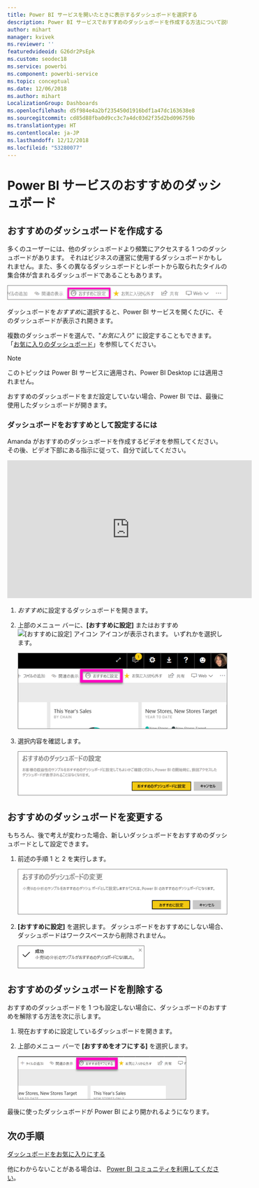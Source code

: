 ```yaml
---
title: Power BI サービスを開いたときに表示するダッシュボードを選択する
description: Power BI サービスでおすすめのダッシュボードを作成する方法について説明します
author: mihart
manager: kvivek
ms.reviewer: ''
featuredvideoid: G26dr2PsEpk
ms.custom: seodec18
ms.service: powerbi
ms.component: powerbi-service
ms.topic: conceptual
ms.date: 12/06/2018
ms.author: mihart
LocalizationGroup: Dashboards
ms.openlocfilehash: d5f984e4a2bf235450d1916bdf1a47dc163638e8
ms.sourcegitcommit: cd85d88fba0d9cc3c7a4dc03d2f35d2bd096759b
ms.translationtype: HT
ms.contentlocale: ja-JP
ms.lasthandoff: 12/12/2018
ms.locfileid: "53280077"
---
```

# <a name="featured-dashboards-in-power-bi-service"></a>Power BI サービスのおすすめのダッシュボード
## <a name="create-a-featured-dashboard"></a>おすすめのダッシュボードを作成する
多くのユーザーには、他のダッシュボードより頻繁にアクセスする 1 つのダッシュボードがあります。  それはビジネスの運営に使用するダッシュボードかもしれません。また、多くの異なるダッシュボードとレポートから取られたタイルの集合体が含まれるダッシュボードであることもあります。

![おすすめに設定アイコン](./media/end-user-featured/power-bi-feature-nav.png)

ダッシュボードを*おすすめ*に選択すると、Power BI サービスを開くたびに、そのダッシュボードが表示され開きます。  

複数のダッシュボードを選んで、"*お気に入り*" に設定することもできます。 「[お気に入りのダッシュボード](end-user-favorite.md)」を参照してください。

> [!NOTE] 
>このトピックは Power BI サービスに適用され、Power BI Desktop には適用されません。

おすすめのダッシュボードをまだ設定していない場合、Power BI では、最後に使用したダッシュボードが開きます。  

### <a name="to-set-a-dashboard-as-featured"></a>ダッシュボードを**おすすめ**として設定するには
Amanda がおすすめのダッシュボードを作成するビデオを参照してください。その後、ビデオ下部にある指示に従って、自分で試してください。

<iframe width="560" height="315" src="https://www.youtube.com/embed/G26dr2PsEpk" frameborder="0" allowfullscreen></iframe>



1. *おすすめ*に設定するダッシュボードを開きます。 
2. 上部のメニュー バーに、**[おすすめに設定]** またはおすすめ ![[おすすめに設定] アイコン](./media/end-user-featured/power-bi-featured-icon.png) アイコンが表示されます。 いずれかを選択します。
   
    ![おすすめに設定アイコン](./media/end-user-featured/power-bi-set-as-featured.png)
3. 選択内容を確認します。
   
    ![おすすめに設定ダッシュボード](./media/end-user-featured/power-bi-create-featured.png)

## <a name="change-the-featured-dashboard"></a>おすすめのダッシュボードを変更する
もちろん、後で考えが変わった場合、新しいダッシュボードをおすすめのダッシュボードとして設定できます。

1. 前述の手順 1 と 2 を実行します。
   
    ![おすすめのダッシュボードの変更ウィンドウ](./media/end-user-featured/power-bi-change-feature.png)
2. **[おすすめに設定]** を選択します。 ダッシュボードをおすすめにしない場合、ダッシュボードはワークスペースから削除されません。  
   
    ![成功メッセージ](./media/end-user-featured/power-bi-success.png)

## <a name="remove-the-featured-dashboard"></a>おすすめのダッシュボードを削除する
おすすめのダッシュボードを 1 つも設定しない場合に、ダッシュボードのおすすめを解除する方法を次に示します。

1. 現在おすすめに設定しているダッシュボードを開きます。
2. 上部のメニュー バーで **[おすすめをオフにする]** を選択します。
   
    ![おすすめの削除](./media/end-user-featured/power-bi-unfeature.png)

最後に使ったダッシュボードが Power BI により開かれるようになります。  

## <a name="next-steps"></a>次の手順
[ダッシュボードをお気に入りにする](end-user-favorite.md)

他にわからないことがある場合は、 [Power BI コミュニティを利用してください](http://community.powerbi.com/)。

